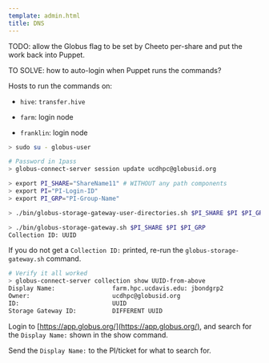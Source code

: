 ```yaml
---
template: admin.html
title: DNS
---
```


TODO: allow the Globus flag to be set by Cheeto per-share and put the work back into Puppet.

TO SOLVE: how to auto-login when Puppet runs the commands?

Hosts to run the commands on:

-   `hive`: `transfer.hive`

-   `farm`: login node

-   `franklin`: login node

```bash
> sudo su - globus-user

# Password in 1pass
> globus-connect-server session update ucdhpc@globusid.org

> export PI_SHARE="ShareName11" # WITHOUT any path components
> export PI="PI-Login-ID"
> export PI_GRP="PI-Group-Name"

> ./bin/globus-storage-gateway-user-directories.sh $PI_SHARE $PI $PI_GRP

> ./bin/globus-storage-gateway.sh $PI_SHARE $PI $PI_GRP
Collection ID: UUID
```

If you do not get a `Collection ID:` printed, re-run the `globus-storage-gateway.sh` command.

```bash
# Verify it all worked
> globus-connect-server collection show UUID-from-above
Display Name:                farm.hpc.ucdavis.edu: jbondgrp2
Owner:                       ucdhpc@globusid.org
ID:                          UUID
Storage Gateway ID:          DIFFERENT UUID

```

Login to [https://app.globus.org/](https://app.globus.org/), and search for the `Display Name:` shown in the show
command.

Send the `Display Name:` to the PI/ticket for what to search for.
